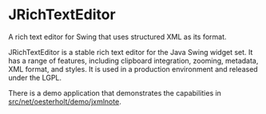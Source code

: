 JRichTextEditor
================

A rich text editor for Swing that uses structured XML as its format.

JRichTextEditor is a stable rich text editor for the Java Swing widget set. 
It has a range of features, including clipboard integration, zooming, metadata, 
XML format, and styles. It is used in a production environment and released under the LGPL. 

There is a demo application that demonstrates the capabilities in [src/net/oesterholt/demo/jxmlnote](https://github.com/hoesterholt/JRichTextEditor/tree/master/src/net/oesterholt/demo/jxmlnote).
